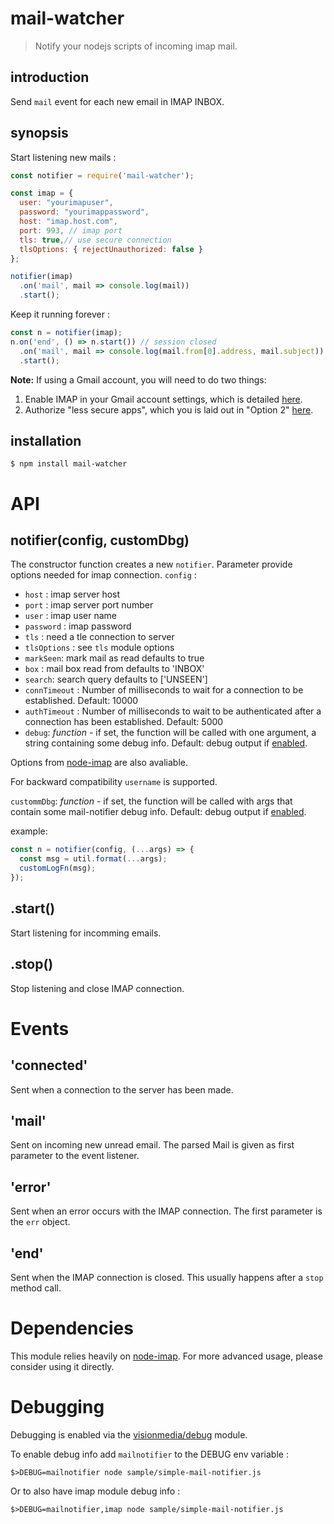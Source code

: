 mail-watcher
=============

> Notify your nodejs scripts of incoming imap mail.

introduction
------------
Send `mail` event for each new email in IMAP INBOX. 

synopsis
--------
Start listening new mails :

```javascript
const notifier = require('mail-watcher');

const imap = {
  user: "yourimapuser",
  password: "yourimappassword",
  host: "imap.host.com",
  port: 993, // imap port
  tls: true,// use secure connection
  tlsOptions: { rejectUnauthorized: false }
};

notifier(imap)
  .on('mail', mail => console.log(mail))
  .start();
```  

Keep it running forever :

```javascript
const n = notifier(imap);
n.on('end', () => n.start()) // session closed
  .on('mail', mail => console.log(mail.from[0].address, mail.subject))
  .start();
```
**Note:** If using a Gmail account, you will need to do two things:
1. Enable IMAP in your Gmail account settings, which is detailed [here](https://support.google.com/mail/answer/7126229?hl=en).
2. Authorize "less secure apps", which you is laid out in "Option 2" [here](https://support.google.com/accounts/answer/6010255?hl=en).

installation
------------

    $ npm install mail-watcher

API
===

notifier(config, customDbg)
----------------
The constructor function creates a new `notifier`. Parameter provide options needed for imap connection.
`config` :

* `host` :  imap server host
* `port` :  imap server port number
* `user` :  imap user name
* `password` :  imap password
* `tls` :  need a tle connection to server
* `tlsOptions` : see `tls` module options
* `markSeen`: mark mail as read defaults to true
* `box` : mail box read from defaults to 'INBOX'
* `search`: search query defaults to ['UNSEEN']
* `connTimeout` : Number of milliseconds to wait for a connection to be established. Default: 10000
* `authTimeout` : Number of milliseconds to wait to be authenticated after a connection has been established. Default: 5000
* `debug`: *function* - if set, the function will be called with one argument, a string containing some debug info. Default: debug output if [enabled](#debugging).

Options from [node-imap](https://github.com/mscdex/node-imap#connection-instance-methods) are also avaliable.

For backward compatibility `username` is supported.

`custommDbg`: *function* - if set, the function will be called with args that contain some mail-notifier debug info. Default: debug output if [enabled](#debugging).

example:
```javascript
const n = notifier(config, (...args) => {
  const msg = util.format(...args);
  customLogFn(msg);
});
```

.start()
------------------------------------
Start listening for incomming emails.

.stop()
------------------------------------
Stop listening and close IMAP connection.

Events
======

'connected'
-----
Sent when a connection to the server has been made.

'mail'
-----
Sent on incoming new unread email. The parsed Mail is given as first parameter to the event listener.

'error'
-----
Sent when an error occurs with the IMAP connection. The first parameter is the `err` object.

'end'
-----
Sent when the IMAP connection is closed. This usually happens after a `stop` method call.

Dependencies
============

This module relies heavily on [node-imap](https://github.com/mscdex/node-imap). For more advanced usage, please consider
using it directly.


Debugging
=========

Debugging is enabled via the [visionmedia/debug](https://github.com/visionmedia/debug) module.

To enable debug info add `mailnotifier` to the DEBUG env variable :

```sg
$>DEBUG=mailnotifier node sample/simple-mail-notifier.js
```

Or to also have imap module debug info :

```sg
$>DEBUG=mailnotifier,imap node sample/simple-mail-notifier.js
```

